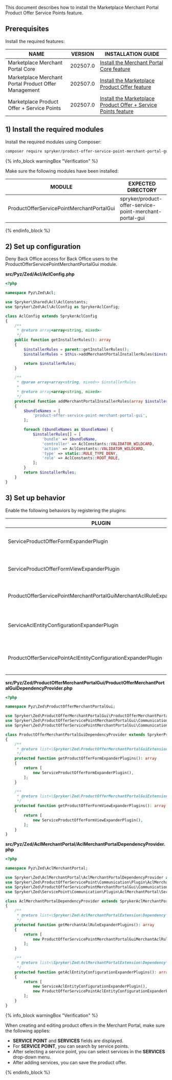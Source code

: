 

This document describes how to install the Marketplace Merchant Portal Product Offer Service Points feature.

## Prerequisites

Install the required features:

| NAME                         | VERSION          | INSTALLATION GUIDE                                                                                                                                                                                          |
|------------------------------|------------------|------------------------------------------------------------------------------------------------------------------------------------------------------------------------------------------------------------|
| Marketplace Merchant Portal Core | 202507.0 | [Install the Merchant Portal Core feature](/docs/pbc/all/merchant-management/latest/marketplace/install-and-upgrade/install-features/install-the-marketplace-merchant-portal-core-feature.html)   |
| Marketplace Merchant Portal Product Offer Management    | 202507.0 | [Install the Marketplace Product Offer feature](/docs/pbc/all/offer-management/latest/marketplace/install-and-upgrade/install-features/install-the-marketplace-merchant-portal-product-offer-management-feature.html)                        |
| Marketplace Product Offer + Service Points | 202507.0 | [Install the Marketplace Product Offer + Service Points feature](/docs/pbc/all/offer-management/latest/unified-commerce/install-features/install-the-marketplace-product-offer-service-points-feature.html)             |

## 1) Install the required modules

Install the required modules using Composer:

```bash
composer require spryker/product-offer-service-point-merchant-portal-gui:"202507.0" --update-with-dependencies
```

{% info_block warningBox "Verification" %}

Make sure the following modules have been installed:

| MODULE | EXPECTED DIRECTORY |
|-|-|
| ProductOfferServicePointMerchantPortalGui | spryker/product-offer-service-point-merchant-portal-gui |

{% endinfo_block %}

## 2) Set up configuration

Deny Back Office access for Back Office users to the ProductOfferServicePointMerchantPortalGui module.

**src/Pyz/Zed/Acl/AclConfig.php**

```php
<?php

namespace Pyz\Zed\Acl;

use Spryker\Shared\Acl\AclConstants;
use Spryker\Zed\Acl\AclConfig as SprykerAclConfig;

class AclConfig extends SprykerAclConfig
{
    /**
     * @return array<array<string, mixed>>
     */
    public function getInstallerRules(): array
    {
        $installerRules = parent::getInstallerRules();
        $installerRules = $this->addMerchantPortalInstallerRules($installerRules);

        return $installerRules;
    }

    /**
     * @param array<array<string, mixed>> $installerRules
     *
     * @return array<array<string, mixed>>
     */
    protected function addMerchantPortalInstallerRules(array $installerRules): array
    {
        $bundleNames = [
            'product-offer-service-point-merchant-portal-gui',
        ];

        foreach ($bundleNames as $bundleName) {
            $installerRules[] = [
                'bundle' => $bundleName,
                'controller' => AclConstants::VALIDATOR_WILDCARD,
                'action' => AclConstants::VALIDATOR_WILDCARD,
                'type' => static::RULE_TYPE_DENY,
                'role' => AclConstants::ROOT_ROLE,
            ];
        }
        return $installerRules;
    }
}
```

## 3) Set up behavior

Enable the following behaviors by registering the plugins:

| PLUGIN                                                                 | DESCRIPTION                                                                                                 | PREREQUISITES | NAMESPACE                                                                                                |
|------------------------------------------------------------------------|-------------------------------------------------------------------------------------------------------------|---------------|----------------------------------------------------------------------------------------------------------|
| ServiceProductOfferFormExpanderPlugin                                  | Expands `ProductOfferForm` with `Service points` and `Services` fields.                                           |               | Spryker\Zed\ProductOfferServicePointMerchantPortalGui\Communication\Plugin\ProductOfferMerchantPortalGui |
| ServiceProductOfferFormViewExpanderPlugin                              | Expands the `ProductOfferForm` Twig template with the `Services` form section.                                       |               | Spryker\Zed\ProductOfferServicePointMerchantPortalGui\Communication\Plugin\ProductOfferMerchantPortalGui |
| ProductOfferServicePointMerchantPortalGuiMerchantAclRuleExpanderPlugin | Adds `product-offer-service-point-merchant-portal-gui` to the list of `AclRules`.                               |               | Spryker\Zed\ProductOfferServicePointMerchantPortalGui\Communication\Plugin\AclMerchantPortal             |
| ServiceAclEntityConfigurationExpanderPlugin                            | Expands a provided `AclEntityMetadataConfig` transfer object with service point composite data.               |               | Spryker\Zed\ServicePoint\Communication\Plugin\AclMerchantPortal                                          |
| ProductOfferServicePointAclEntityConfigurationExpanderPlugin           | Expands a provided `AclEntityMetadataConfig` transfer object with product offer service point composite data. |               | Spryker\Zed\ProductOfferServicePoint\Communication\Plugin\AclMerchantPortal             |

**src/Pyz/Zed/ProductOfferMerchantPortalGui/ProductOfferMerchantPortalGuiDependencyProvider.php**

```php
<?php

namespace Pyz\Zed\ProductOfferMerchantPortalGui;

use Spryker\Zed\ProductOfferMerchantPortalGui\ProductOfferMerchantPortalGuiDependencyProvider as SprykerProductOfferMerchantPortalGuiDependencyProvider;
use Spryker\Zed\ProductOfferServicePointMerchantPortalGui\Communication\Plugin\ProductOfferMerchantPortalGui\ServiceProductOfferFormExpanderPlugin;
use Spryker\Zed\ProductOfferServicePointMerchantPortalGui\Communication\Plugin\ProductOfferMerchantPortalGui\ServiceProductOfferFormViewExpanderPlugin;

class ProductOfferMerchantPortalGuiDependencyProvider extends SprykerProductOfferMerchantPortalGuiDependencyProvider
{
    /**
     * @return list<\Spryker\Zed\ProductOfferMerchantPortalGuiExtension\Dependency\Plugin\ProductOfferFormExpanderPluginInterface>
     */
    protected function getProductOfferFormExpanderPlugins(): array
    {
        return [
            new ServiceProductOfferFormExpanderPlugin(),
        ];
    }

    /**
     * @return list<\Spryker\Zed\ProductOfferMerchantPortalGuiExtension\Dependency\Plugin\ProductOfferFormViewExpanderPluginInterface>
     */
    protected function getProductOfferFormViewExpanderPlugins(): array
    {
        return [
            new ServiceProductOfferFormViewExpanderPlugin(),
        ];
    }
}
```

**src/Pyz/Zed/AclMerchantPortal/AclMerchantPortalDependencyProvider.php**

```php
<?php

namespace Pyz\Zed\AclMerchantPortal;

use Spryker\Zed\AclMerchantPortal\AclMerchantPortalDependencyProvider as SprykerAclMerchantPortalDependencyProvider;
use Spryker\Zed\ProductOfferServicePoint\Communication\Plugin\AclMerchantPortal\ProductOfferServicePointAclEntityConfigurationExpanderPlugin;
use Spryker\Zed\ProductOfferServicePointMerchantPortalGui\Communication\Plugin\AclMerchantPortal\ProductOfferServicePointMerchantPortalGuiMerchantAclRuleExpanderPlugin;
use Spryker\Zed\ServicePoint\Communication\Plugin\AclMerchantPortal\ServiceAclEntityConfigurationExpanderPlugin;

class AclMerchantPortalDependencyProvider extends SprykerAclMerchantPortalDependencyProvider
{
    /**
     * @return list<\Spryker\Zed\AclMerchantPortalExtension\Dependency\Plugin\MerchantAclRuleExpanderPluginInterface>
     */
    protected function getMerchantAclRuleExpanderPlugins(): array
    {
        return [
            new ProductOfferServicePointMerchantPortalGuiMerchantAclRuleExpanderPlugin(),
        ];
    }

    /**
     * @return list<\Spryker\Zed\AclMerchantPortalExtension\Dependency\Plugin\AclEntityConfigurationExpanderPluginInterface>
     */
    protected function getAclEntityConfigurationExpanderPlugins(): array
    {
        return [
            new ServiceAclEntityConfigurationExpanderPlugin(),
            new ProductOfferServicePointAclEntityConfigurationExpanderPlugin(),
        ];
    }
}
```

{% info_block warningBox "Verification" %}

When creating and editing product offers in the Merchant Portal, make sure the following applies:

- **SERVICE POINT** and **SERVICES** fields are displayed.
- For **SERVICE POINT**, you can search by service points.
- After selecting a service point, you can select services in the **SERVICES** drop-down menu.
- After adding services, you can save the product offer.

<!-- For instructions on creating and editing product offers, see [Create and edit product offers]() |    add after merging-->

{% endinfo_block %}
